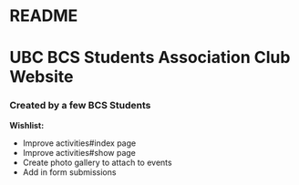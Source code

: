 # README

# UBC BCS Students Association Club Website
### Created by a few BCS Students

**Wishlist:**
- Improve activities#index page
- Improve activities#show page
- Create photo gallery to attach to events
- Add in form submissions
